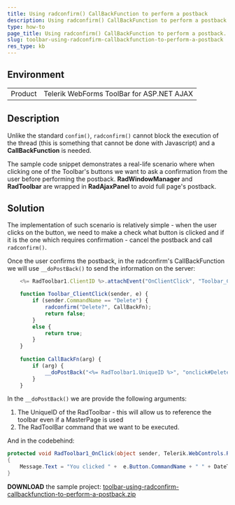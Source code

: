 ```yaml
---
title: Using radconfirm() CallBackFunction to perform a postback
description: Using radconfirm() CallBackFunction to perform a postback. Check it out!
type: how-to
page_title: Using radconfirm() CallBackFunction to perform a postback. | RadToolBar
slug: toolbar-using-radconfirm-callbackfunction-to-perform-a-postback
res_type: kb
---
```


## Environment

<table>
	<tbody>
		<tr>
			<td>Product</td>
			<td>Telerik WebForms ToolBar for ASP.NET AJAX</td>
		</tr>
	</tbody>
</table>

## Description

Unlike the standard `confim()`, `radconfirm()` cannot block the execution of the thread (this is something that cannot be done with Javascript) and a **CallBackFunction** is needed.

The sample code snippet demonstrates a real-life scenario where when clicking one of the Toolbar's buttons we want to ask a confirmation from the user before performing the postback. **RadWindowManager** and **RadToolbar** are wrapped in **RadAjaxPanel** to avoid full page's postback.

## Solution

The implementation of such scenario is relatively simple - when the user clicks on the button, we need to make a check what button is clicked and if it is the one which requires confirmation - cancel the postback and call `radconfirm()`.

Once the user confirms the postback, in the radconfirm's CallBackFunction we will use  `__doPostBack()` to send the information on the server:

````JavaScript
    <%= RadToolbar1.ClientID %>.attachEvent("OnClientClick", "Toolbar_ClientClick");

    function Toolbar_ClientClick(sender, e) {
        if (sender.CommandName == "Delete") {
            radconfirm("Delete?", CallBackFn);
            return false;
        }
        else {
            return true;
        }
    }
    
    function CallBackFn(arg) {
        if (arg) {
            __doPostBack("<%= RadToolbar1.UniqueID %>", "onclick#Delete");
        }
    }
````

In the  `__doPostBack()` we are provide the following arguments:

1. The UniqueID of the RadToolbar - this will allow us to reference the toolbar even if a MasterPage is used
1. The RadToolBar command that we want to be executed.

And in the codebehind:

````C#
protected void RadToolbar1_OnClick(object sender, Telerik.WebControls.RadToolbarClickEventArgs e)  
{  
    Message.Text = "You clicked " +  e.Button.CommandName + " " + DateTime.Now.ToString("hh:mm:ss");  
} 
````

**DOWNLOAD** the sample project: [toolbar-using-radconfirm-callbackfunction-to-perform-a-postback.zip](files/toolbar-using-radconfirm-callbackfunction-to-perform-a-postback.zip)
 
   
